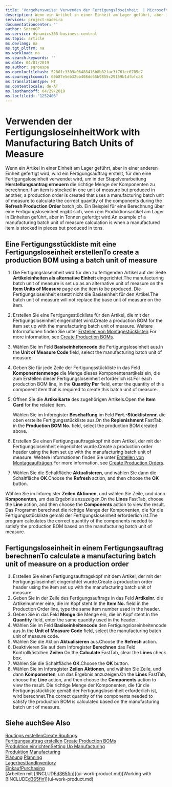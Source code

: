 ```yaml
---
title: 'Vorgehensweise: Verwenden der Fertigungsloseinheit  | Microsoft Docs'
description: Wenn ein Artikel in einer Einheit am Lager geführt, aber in einer anderen Einheit gefertigt wird, kann ein Fertigungsauftrag erstellt werden, für den eine Fertigungsloseinheit verwendet wird, um in der Stapelverarbeitung  FA berechnen die richtige Menge der Komponenten zu berechnen. Ein Beispiel für eine Berechnung über eine Fertigungsloseinheit ergibt sich, wenn ein Produktionsartikel am Lager in Einheiten geführt, aber in Tonnen gefertigt wird.
services: project-madeira
documentationcenter: ''
author: SorenGP
ms.service: dynamics365-business-central
ms.topic: article
ms.devlang: na
ms.tgt_pltfrm: na
ms.workload: na
ms.search.keywords: ''
ms.date: 04/01/2019
ms.author: sgroespe
ms.openlocfilehash: 52801c3303a06488416b8b82fac3f761ec0705e7
ms.sourcegitcommit: 60b87e5eb32bb408dd65b9855c29159b1dfbfca8
ms.translationtype: HT
ms.contentlocale: de-AT
ms.lasthandoff: 04/29/2019
ms.locfileid: "1252406"
---
```

# <a name="work-with-manufacturing-batch-units-of-measure"></a><span data-ttu-id="313bb-104">Verwenden der Fertigungsloseinheit</span><span class="sxs-lookup"><span data-stu-id="313bb-104">Work with Manufacturing Batch Units of Measure</span></span>
<span data-ttu-id="313bb-105">Wenn ein Artikel in einer Einheit am Lager geführt, aber in einer anderen Einheit gefertigt wird, wird ein Fertigungsauftrag erstellt, für den eine Fertigungsloseinheit verwendet wird, um in der Stapelverarbeitung **Herstellungsantrag erneuern** die richtige Menge der Komponenten zu berechnen.</span><span class="sxs-lookup"><span data-stu-id="313bb-105">If an item is stocked in one unit of measure but produced in another, a production order is created that uses a manufacturing batch unit of measure to calculate the correct quantity of the components during the **Refresh Production Order** batch job.</span></span> <span data-ttu-id="313bb-106">Ein Beispiel für eine Berechnung über eine Fertigungsloseinheit ergibt sich, wenn ein Produktionsartikel am Lager in Einheiten geführt, aber in Tonnen gefertigt wird.</span><span class="sxs-lookup"><span data-stu-id="313bb-106">An example of a manufacturing batch unit of measure calculation is when a manufactured item is stocked in pieces but produced in tons.</span></span>  

## <a name="to-create-a-production-bom-using-a-batch-unit-of-measure"></a><span data-ttu-id="313bb-107">Eine Fertigungsstückliste mit eine Fertigungsloseinheit erstellen</span><span class="sxs-lookup"><span data-stu-id="313bb-107">To create a production BOM using a batch unit of measure</span></span>  
1.  <span data-ttu-id="313bb-108">Die Fertigungsloseinheit wird für den zu fertigenden Artikel auf der Seite **Artikeleinheiten als alternative Einheit** eingerichtet.</span><span class="sxs-lookup"><span data-stu-id="313bb-108">The manufacturing batch unit of measure is set up as an alternative unit of measure on the **Item Units of Measure** page on the item to be produced.</span></span> <span data-ttu-id="313bb-109">Die Fertigungsloseinheit ersetzt nicht die Basiseinheit für den Artikel.</span><span class="sxs-lookup"><span data-stu-id="313bb-109">The batch unit of measure will not replace the base unit of measure on the item.</span></span>  
2.  <span data-ttu-id="313bb-110">Erstellen Sie eine Fertigungsstückliste für den Artikel, die mit der Fertigungsloseinheit eingerichtet wird.</span><span class="sxs-lookup"><span data-stu-id="313bb-110">Create a production BOM for the item set up with the manufacturing batch unit of measure.</span></span> <span data-ttu-id="313bb-111">Weitere Informationen finden Sie unter [Erstellen von Montagestücklisten](production-how-to-create-production-boms.md).</span><span class="sxs-lookup"><span data-stu-id="313bb-111">For more information, see [Create Production BOMs](production-how-to-create-production-boms.md).</span></span>  
3.  <span data-ttu-id="313bb-112">Wählen Sie im Feld **Basiseinheitencode** die Fertigungsloseinheit aus.</span><span class="sxs-lookup"><span data-stu-id="313bb-112">In the **Unit of Measure Code** field, select the manufacturing batch unit of measure.</span></span>  
4.  <span data-ttu-id="313bb-113">Geben Sie für jede Zeile der Fertigungsstückliste in das Feld **Komponentenmenge** die Menge dieses Komponentenartikels ein, die zum Erstellen dieser Fertigungsloseinheit erforderlich ist.</span><span class="sxs-lookup"><span data-stu-id="313bb-113">For each production BOM line, in the **Quantity Per** field, enter the quantity of this component item that is required to create this batch unit of measure.</span></span>  
5.  <span data-ttu-id="313bb-114">Öffnen Sie die  **Artikelkarte** des zugehörigen Artikels.</span><span class="sxs-lookup"><span data-stu-id="313bb-114">Open the **Item Card** for the related item.</span></span>  

    <span data-ttu-id="313bb-115">Wählen Sie im Inforegister **Beschaffung** im Feld **Fert.-Stücklistennr.** die oben erstellte Fertigungsstückliste aus.</span><span class="sxs-lookup"><span data-stu-id="313bb-115">On the **Replenishment** FastTab, in the **Production BOM No.** field, select the production BOM created above.</span></span>  
6.  <span data-ttu-id="313bb-116">Erstellen Sie einen Fertigungsauftragskopf mit dem Artikel, der mit der Fertigungsloseinheit eingerichtet wurde.</span><span class="sxs-lookup"><span data-stu-id="313bb-116">Create a production order header using the item set up with the manufacturing batch unit of measure.</span></span> <span data-ttu-id="313bb-117">Weitere Informationen finden Sie unter [Erstellen von Montageaufträgen](production-how-to-create-production-orders.md).</span><span class="sxs-lookup"><span data-stu-id="313bb-117">For more information, see [Create Production Orders](production-how-to-create-production-orders.md).</span></span>  
7.  <span data-ttu-id="313bb-118">Wählen Sie die Schaltfläche **Aktualisieren**, und wählen Sie dann die Schaltfläche **OK**.</span><span class="sxs-lookup"><span data-stu-id="313bb-118">Choose the **Refresh** action, and then choose  the **OK** button.</span></span>  

<span data-ttu-id="313bb-119">Wählen Sie im Inforegister **Zeilen** **Aktionen**, und wählen Sie Zeile, und dann **Komponenten**, um das Ergebnis anzuzeigen.</span><span class="sxs-lookup"><span data-stu-id="313bb-119">On the **Lines** FastTab, choose the **Line** action, and then choose the **Components** action to view the result.</span></span> <span data-ttu-id="313bb-120">Das Programm berechnet die richtige Menge der Komponenten, die für die Fertigungsstückliste gemäß der Fertigungsloseinheit erforderlich ist.</span><span class="sxs-lookup"><span data-stu-id="313bb-120">The program calculates the correct quantity of the components needed to satisfy the production BOM based on the manufacturing batch unit of measure.</span></span>  

## <a name="to-calculate-a-manufacturing-batch-unit-of-measure-on-a-production-order"></a><span data-ttu-id="313bb-121">Fertigungsloseinheit in einem Fertigungsauftrag berechnen</span><span class="sxs-lookup"><span data-stu-id="313bb-121">To calculate a manufacturing batch unit of measure on a production order</span></span>  
1.  <span data-ttu-id="313bb-122">Erstellen Sie einen Fertigungsauftragskopf mit dem Artikel, der mit der Fertigungsloseinheit eingerichtet wurde.</span><span class="sxs-lookup"><span data-stu-id="313bb-122">Create a production order header using the item set up with the manufacturing batch unit of measure.</span></span>  
2.  <span data-ttu-id="313bb-123">Geben Sie in der Zeile des Fertigungsauftrags in das Feld **Artikelnr.** die Artikelnummer eine, die im Kopf steht.</span><span class="sxs-lookup"><span data-stu-id="313bb-123">In the **Item No.** field in the Production Order line, type the same item number used in the header.</span></span>  
3.  <span data-ttu-id="313bb-124">Geben Sie in das Feld **Menge** die Menge ein, die im Kopf steht.</span><span class="sxs-lookup"><span data-stu-id="313bb-124">In the **Quantity** field, enter the same quantity used in the header.</span></span>  
4.  <span data-ttu-id="313bb-125">Wählen Sie im Feld **Basiseinheitencode** den Fertigungsloseinheitencode aus.</span><span class="sxs-lookup"><span data-stu-id="313bb-125">In the **Unit of Measure Code** field, select the manufacturing batch unit of measure code.</span></span>  
5.  <span data-ttu-id="313bb-126">Wählen Sie die Aktion **Aktualisieren** aus.</span><span class="sxs-lookup"><span data-stu-id="313bb-126">Choose the **Refresh** action.</span></span>
6.  <span data-ttu-id="313bb-127">Deaktivieren Sie auf dem Inforegister **Berechnen** das Feld Kontrollkästchen **Zeilen**.</span><span class="sxs-lookup"><span data-stu-id="313bb-127">On the **Calculate** FastTab, clear the **Lines** check box.</span></span>  
7.  <span data-ttu-id="313bb-128">Wählen Sie die Schaltfläche **OK**.</span><span class="sxs-lookup"><span data-stu-id="313bb-128">Choose the **OK** button.</span></span>  
8.  <span data-ttu-id="313bb-129">Wählen Sie im Inforegister **Zeilen** **Aktionen**, und wählen Sie Zeile, und dann **Komponenten**, um das Ergebnis anzuzeigen.</span><span class="sxs-lookup"><span data-stu-id="313bb-129">On the **Lines** FastTab, choose the **Line** action, and then choose the **Components** action to view the result.</span></span> <span data-ttu-id="313bb-130">Die richtige Menge der Komponenten, die für die Fertigungsstückliste gemäß der Fertigungsloseinheit erforderlich ist, wird berechnet.</span><span class="sxs-lookup"><span data-stu-id="313bb-130">The correct quantity of the components needed to satisfy the production BOM is calculated based on the manufacturing batch unit of measure.</span></span>  

## <a name="see-also"></a><span data-ttu-id="313bb-131">Siehe auch</span><span class="sxs-lookup"><span data-stu-id="313bb-131">See Also</span></span>  
[<span data-ttu-id="313bb-132">Routings erstellen</span><span class="sxs-lookup"><span data-stu-id="313bb-132">Create Routings</span></span>](production-how-to-create-routings.md)  
<span data-ttu-id="313bb-133">[Fertigungsauftrag erstellen](production-how-to-create-production-boms.md)   </span><span class="sxs-lookup"><span data-stu-id="313bb-133">[Create Production BOMs](production-how-to-create-production-boms.md)   </span></span>  
[<span data-ttu-id="313bb-134">Produktion einrichten</span><span class="sxs-lookup"><span data-stu-id="313bb-134">Setting Up Manufacturing</span></span>](production-configure-production-processes.md)  
<span data-ttu-id="313bb-135">[Produktion](production-manage-manufacturing.md)  </span><span class="sxs-lookup"><span data-stu-id="313bb-135">[Manufacturing](production-manage-manufacturing.md)  </span></span>  
<span data-ttu-id="313bb-136">[Planung](production-planning.md) </span><span class="sxs-lookup"><span data-stu-id="313bb-136">[Planning](production-planning.md) </span></span>  
[<span data-ttu-id="313bb-137">Lagerbesttand</span><span class="sxs-lookup"><span data-stu-id="313bb-137">Inventory</span></span>](inventory-manage-inventory.md)  
[<span data-ttu-id="313bb-138">Einkauf</span><span class="sxs-lookup"><span data-stu-id="313bb-138">Purchasing</span></span>](purchasing-manage-purchasing.md)  
<span data-ttu-id="313bb-139">[Arbeiten mit [!INCLUDE[d365fin](includes/d365fin_md.md)]](ui-work-product.md)</span><span class="sxs-lookup"><span data-stu-id="313bb-139">[Working with [!INCLUDE[d365fin](includes/d365fin_md.md)]](ui-work-product.md)</span></span>  
